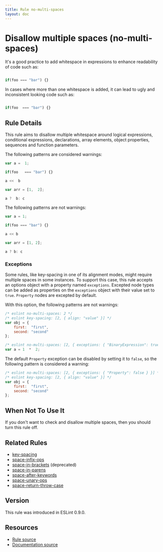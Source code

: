 ```yaml
---
title: Rule no-multi-spaces
layout: doc
---
```

<!-- Note: No pull requests accepted for this file. See README.md in the root directory for details. -->
# Disallow multiple spaces (no-multi-spaces)

It's a good practice to add whitespace in expressions to enhance readability of code such as:

```js

if(foo === "bar") {}

```

In cases where more than one whitespace is added, it can lead to ugly and inconsistent looking code such as:

```js

if(foo  === "bar") {}

```

## Rule Details

This rule aims to disallow multiple whitespace around logical expressions, conditional expressions, declarations, array elements, object properties, sequences and function parameters.

The following patterns are considered warnings:

```js
var a =  1;
```

```js
if(foo   === "bar") {}
```

```js
a <<  b
```

```js
var arr = [1,  2];
```

```js
a ?  b: c
```

The following patterns are not warnings:

```js
var a = 1;
```

```js
if(foo === "bar") {}
```

```js
a << b
```

```js
var arr = [1, 2];
```

```js
a ? b: c
```

### Exceptions

Some rules, like key-spacing in one of its alignment modes, might require multiple spaces in some instances. To support this case, this rule accepts an options object with a property named `exceptions`. Excepted node types can be added as properties on the `exceptions` object with their value set to `true`. `Property` nodes are excepted by default.

With this option, the following patterns are not warnings:

```js
/* eslint no-multi-spaces: 2 */
/* eslint key-spacing: [2, { align: "value" }] */
var obj = {
    first:  "first",
    second: "second"
};
```

```js
/* eslint no-multi-spaces: [2, { exceptions: { "BinaryExpression": true } }] */
var a = 1  *  2;
```

The default `Property` exception can be disabled by setting it to `false`, so the following pattern is considered a warning:

```js
/* eslint no-multi-spaces: [2, { exceptions: { "Property": false } }] */
/* eslint key-spacing: [2, { align: "value" }] */
var obj = {
    first:  "first",
    second: "second"
};
```

## When Not To Use It

If you don't want to check and disallow multiple spaces, then you should turn this rule off.

## Related Rules

* [key-spacing](key-spacing)
* [space-infix-ops](space-infix-ops)
* [space-in-brackets](space-in-brackets) (deprecated)
* [space-in-parens](space-in-parens)
* [space-after-keywords](space-after-keywords)
* [space-unary-ops](space-unary-ops)
* [space-return-throw-case](space-return-throw-case)


## Version

This rule was introduced in ESLint 0.9.0.

## Resources

* [Rule source](https://github.com/eslint/eslint/tree/master/lib/rules/no-multi-spaces.js)
* [Documentation source](https://github.com/eslint/eslint/tree/master/docs/rules/no-multi-spaces.md)
